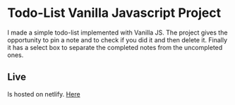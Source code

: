 # Todo-List Vanilla Javascript Project

I made a simple todo-list implemented with Vanilla JS. The project gives the opportunity to pin a note and to check if you did it and then delete it. Finally it has a select box to separate the completed notes from the uncompleted ones.

## Live
Is hosted on netlify.
[Here](https://todo-list-project-app.netlify.app/)
